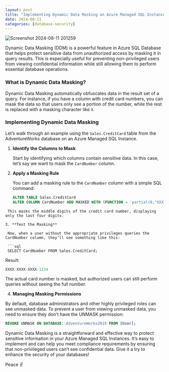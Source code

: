 ```yaml
---
layout: post
title: "Implementing Dynamic Data Masking on Azure Managed SQL Instances"
date: 2024-08-11
categories: [database-security]
---
```


![Screenshot 2024-08-11 201259](https://github.com/user-attachments/assets/4320501b-fac0-4dbb-b976-cbf53891bdbb)

Dynamic Data Masking (DDM) is a powerful feature in Azure SQL Database that helps protect sensitive data from unauthorized access by masking it in query results. This is especially useful for preventing non-privileged users from viewing confidential information while still allowing them to perform essential database operations.

### What is Dynamic Data Masking?

Dynamic Data Masking automatically obfuscates data in the result set of a query. For instance, if you have a column with credit card numbers, you can mask the data so that users only see a portion of the number, while the rest is replaced with a masking character like `X`.

### Implementing Dynamic Data Masking

Let’s walk through an example using the `Sales.CreditCard` table from the AdventureWorks database on an Azure Managed SQL Instance.

1. **Identify the Columns to Mask**

   Start by identifying which columns contain sensitive data. In this case, let’s say we want to mask the `CardNumber` column.

2. **Apply a Masking Rule**

   You can add a masking rule to the `CardNumber` column with a simple SQL command:

   ```sql
   ALTER TABLE Sales.CreditCard
   ALTER COLUMN CardNumber ADD MASKED WITH (FUNCTION = 'partial(0,"XXXX-XXXX-XXXX-",4)');
  ```
   This masks the middle digits of the credit card number, displaying only the last four digits.

3. **Test the Masking**

   Now, when a user without the appropriate privileges queries the CardNumber column, they’ll see something like this:

   ```sql
   SELECT CardNumber FROM Sales.CreditCard;
   ```

   Result:

   ```sql
   XXXX-XXXX-XXXX-1234
   ```

   The actual card number is masked, but authorized users can still perform queries without seeing the full number.

 4. **Managing Masking Permissions**

   By default, database administrators and other highly privileged roles can see unmasked data. To prevent a user from viewing unmasked data, you need to ensure they don't have the UNMASK permission:

   ```sql
   REVOKE UNMASK ON DATABASE::AdventureWorks2019 FROM [User];
   ```

   Dynamic Data Masking is a straightforward and effective way to protect sensitive information in your Azure Managed SQL Instances. It’s easy to implement and can help you meet compliance requirements by ensuring that non-privileged users can’t see confidential data. Give it a try to enhance the security of your databases!

Peace ✌️
